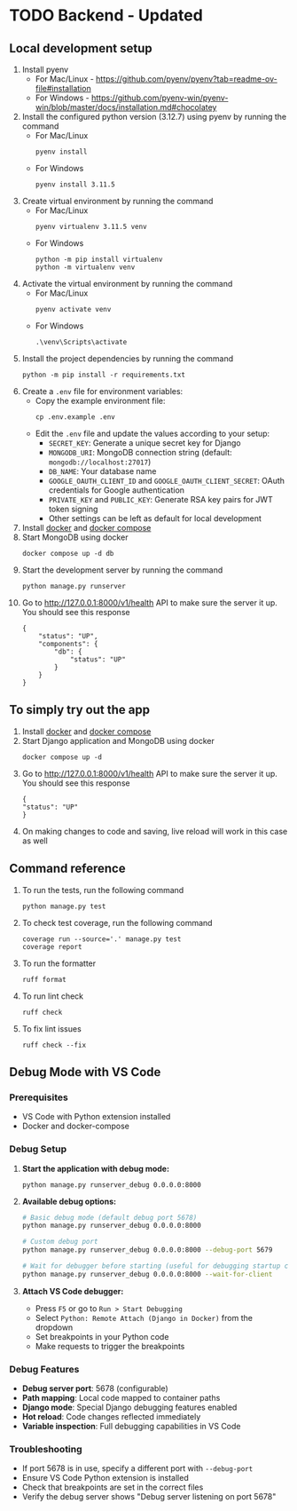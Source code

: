 # TODO Backend - Updated

## Local development setup
1. Install pyenv
    - For Mac/Linux - https://github.com/pyenv/pyenv?tab=readme-ov-file#installation
    - For Windows - https://github.com/pyenv-win/pyenv-win/blob/master/docs/installation.md#chocolatey
2. Install the configured python version (3.12.7) using pyenv by running the command
    - For Mac/Linux
        ```
        pyenv install
        ```
    - For Windows
        ```
        pyenv install 3.11.5
        ```
3. Create virtual environment by running the command
    - For Mac/Linux
        ```
        pyenv virtualenv 3.11.5 venv
        ```
    - For Windows
        ```
        python -m pip install virtualenv
        python -m virtualenv venv
        ```
4. Activate the virtual environment by running the command
    - For Mac/Linux
        ```
        pyenv activate venv
        ```
    - For Windows
        ```
        .\venv\Scripts\activate
        ```
5. Install the project dependencies by running the command
    ```
    python -m pip install -r requirements.txt
    ```
6. Create a `.env` file for environment variables:
    - Copy the example environment file:
        ```
        cp .env.example .env
        ```
    - Edit the `.env` file and update the values according to your setup:
        - `SECRET_KEY`: Generate a unique secret key for Django
        - `MONGODB_URI`: MongoDB connection string (default: `mongodb://localhost:27017`)
        - `DB_NAME`: Your database name
        - `GOOGLE_OAUTH_CLIENT_ID` and `GOOGLE_OAUTH_CLIENT_SECRET`: OAuth credentials for Google authentication
        - `PRIVATE_KEY` and `PUBLIC_KEY`: Generate RSA key pairs for JWT token signing
        - Other settings can be left as default for local development
7. Install [docker](https://docs.docker.com/get-docker/) and [docker compose](https://docs.docker.com/compose/install/)
8. Start MongoDB using docker
    ```
    docker compose up -d db
    ```
9. Start the development server by running the command
    ```
    python manage.py runserver
    ```
10. Go to http://127.0.0.1:8000/v1/health API to make sure the server it up. You should see this response
    ```
    {
        "status": "UP",
        "components": {
            "db": {
                "status": "UP"
            }
        }
    }
    ```

## To simply try out the app
1. Install [docker](https://docs.docker.com/get-docker/) and [docker compose](https://docs.docker.com/compose/install/)
2. Start Django application and MongoDB using docker
    ```
    docker compose up -d
    ```
3. Go to http://127.0.0.1:8000/v1/health API to make sure the server it up. You should see this response
    ```
    {
    "status": "UP"
    }
    ```
4. On making changes to code and saving, live reload will work in this case as well

## Command reference
1. To run the tests, run the following command
    ```
    python manage.py test
    ```
2. To check test coverage, run the following command
    ```
    coverage run --source='.' manage.py test
    coverage report
    ```
3. To run the formatter
    ```
    ruff format
    ```
4. To run lint check
    ```
    ruff check
    ```
5. To fix lint issues
    ```
    ruff check --fix
    ```

## Debug Mode with VS Code

### Prerequisites
- VS Code with Python extension installed
- Docker and docker-compose

### Debug Setup

1. **Start the application with debug mode:**
   ```
   python manage.py runserver_debug 0.0.0.0:8000
   ```

2. **Available debug options:**
   ```bash
   # Basic debug mode (default debug port 5678)
   python manage.py runserver_debug 0.0.0.0:8000
   
   # Custom debug port
   python manage.py runserver_debug 0.0.0.0:8000 --debug-port 5679
   
   # Wait for debugger before starting (useful for debugging startup code)
   python manage.py runserver_debug 0.0.0.0:8000 --wait-for-client
   ```

3. **Attach VS Code debugger:**
   - Press `F5` or go to `Run > Start Debugging`
   - Select `Python: Remote Attach (Django in Docker)` from the dropdown
   - Set breakpoints in your Python code
   - Make requests to trigger the breakpoints

### Debug Features
- **Debug server port**: 5678 (configurable)
- **Path mapping**: Local code mapped to container paths
- **Django mode**: Special Django debugging features enabled
- **Hot reload**: Code changes reflected immediately
- **Variable inspection**: Full debugging capabilities in VS Code

### Troubleshooting
- If port 5678 is in use, specify a different port with `--debug-port`
- Ensure VS Code Python extension is installed
- Check that breakpoints are set in the correct files
- Verify the debug server shows "Debug server listening on port 5678"

